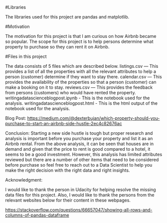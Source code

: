 #Libraries

The libraries used for this project are pandas and matplotlib.

#Motivation

The motivation for this project is that I am curious on how Airbnb became so popular. The scope for this project is to help persons determine what property to purchase so they can rent it on Airbnb.

#Files in this project

The data consists of 5 files which are described below.
listings.csv — This provides a list of all the properties with all the relevant attributes to help a person (customer) determine if they want to stay there.
calendar.csv — This provides the availability of the properties so that a person (customer) can make a booking on it to stay.
reviews.csv — This provides the feedback from persons (customers) who would have rented the property.
writingadatascienceblogpost.ipynb - This is the notebook used for the analysis.
writingadatascienceblogpost.html - This is the html output of the notebook used for the analysis.


Blog Post:
https://medium.com/@dexterbujan/which-property-should-you-purchase-to-start-an-airbnb-side-hustle-2ec4c82676ac

Conclusion:
Starting a new side hustle is tough but proper research and analysis is important before you purchase your property and list it as an Airbnb rental. From the above analysis, it can be seen that houses are in demand and given that the price to rent is good compared to a hotel, it seems to be a good investment. However, this analysis has limited attributes reviewed but there are a number of other items that need to be considered before purchase so feel free to reach out to a Data Scientist to help you make the right decision with the right data and right insights.

Acknowledgment:

I would like to thank the person in Udacity for helping resolve the missing data files for this project. Also, I would like to thank the persons from the relevant websites below for their content in these webpages.

https://stackoverflow.com/questions/66657047/showing-all-rows-and-columns-of-pandas-dataframe
